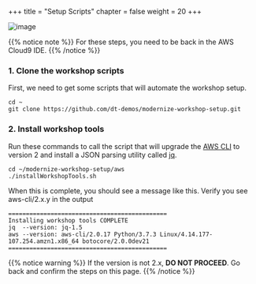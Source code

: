 +++
title = "Setup Scripts"
chapter = false
weight = 20
+++

![image](/images/jess.png)

{{% notice note %}}
For these steps, you need to be back in the AWS Cloud9 IDE.
{{% /notice %}}

### 1. Clone the workshop scripts

First, we need to get some scripts that will automate the workshop setup.

```
cd ~
git clone https://github.com/dt-demos/modernize-workshop-setup.git
```

### 2. Install workshop tools

Run these commands to call the script that will upgrade the [AWS CLI](https://docs.aws.amazon.com/cli/latest/userguide/cli-chap-welcome.html) to version 2 and install a JSON parsing utility called [jq](https://stedolan.github.io/jq/).

```
cd ~/modernize-workshop-setup/aws
./installWorkshopTools.sh 
```

When this is complete, you should see a message like this.  Verify you see aws-cli/2.x.y in the output

```
=============================================
Installing workshop tools COMPLETE
jq  --version: jq-1.5
aws --version: aws-cli/2.0.17 Python/3.7.3 Linux/4.14.177-107.254.amzn1.x86_64 botocore/2.0.0dev21
=============================================
```

{{% notice warning %}}
If the version is not 2.x, **DO NOT PROCEED**. Go back and confirm the steps on this page.
{{% /notice %}}
